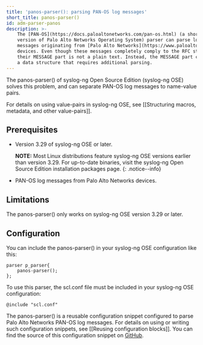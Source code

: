 ```yaml
---
title: 'panos-parser(): parsing PAN-OS log messages'
short_title: panos-parser()
id: adm-parser-panos
description: >-
    The [PAN-OS](https://docs.paloaltonetworks.com/pan-os.html) (a short
    version of Palo Alto Networks Operating System) parser can parse log
    messages originating from [Palo Alto Networks](https://www.paloaltonetworks.com/)
    devices. Even though these messages completely comply to the RFC standards,
    their MESSAGE part is not a plain text. Instead, the MESSAGE part contains
    a data structure that requires additional parsing.
---
```


The panos-parser() of syslog-ng Open Source Edition (syslog-ng OSE)
solves this problem, and can separate PAN-OS log messages to name-value
pairs.

For details on using value-pairs in syslog-ng OSE, see
[[Structuring macros, metadata, and other value-pairs]].

## Prerequisites

- Version 3.29 of syslog-ng OSE or later.

    **NOTE:** Most Linux distributions feature syslog-ng OSE versions
    earlier than version 3.29. For up-to-date binaries, visit the syslog-ng Open Source Edition installation packages page.
    {: .notice--info}

- PAN-OS log messages from Palo Alto Networks devices.

## Limitations

The panos-parser() only works on syslog-ng OSE version 3.29 or later.

## Configuration

You can include the panos-parser() in your syslog-ng OSE configuration
like this:

```config
parser p_parser{
    panos-parser();
};
```

To use this parser, the scl.conf file must be included in your syslog-ng
OSE configuration:

```config
@include "scl.conf"
```

The panos-parser() is a reusable configuration snippet configured to
parse Palo Alto Networks PAN-OS log messages. For details on using or
writing such configuration snippets, see
[[Reusing configuration blocks]]. You can find the source of 
this configuration snippet on
[GitHub](https://github.com/syslog-ng/syslog-ng/blob/master/scl/paloalto/panos.conf).
